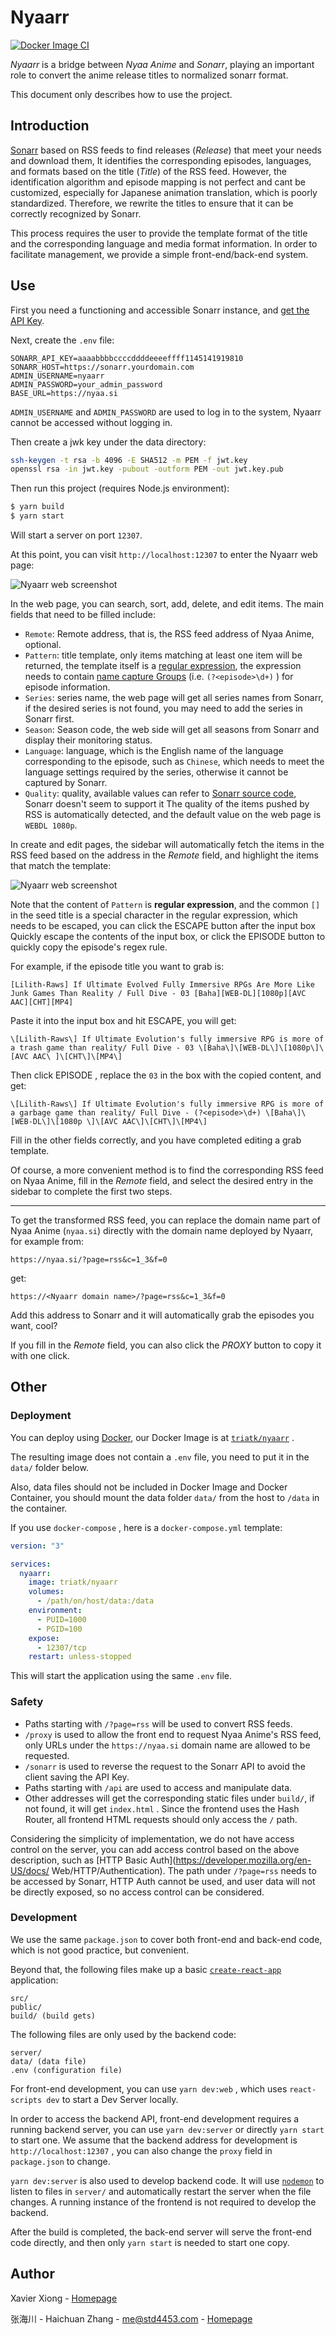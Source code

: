 # Nyaarr

[![Docker Image CI](https://github.com/zx900930/nyaarr/actions/workflows/main.yml/badge.svg)](https://github.com/zx900930/nyaarr/actions/workflows/main.yml)

*Nyaarr* is a bridge between *Nyaa Anime* and *Sonarr*, playing an important role to convert the anime release titles to normalized sonarr format.

This document only describes how to use the project.

## Introduction

[Sonarr](https://sonarr.tv/) based on RSS feeds to find releases (*Release*) that meet your needs and download them, It identifies the corresponding episodes, languages, and formats based on the title (*Title*) of the RSS feed. However, the identification algorithm and episode mapping is not perfect and cant be customized, especially for Japanese animation translation, which is poorly standardized. Therefore, we rewrite the titles to ensure that it can be correctly recognized by Sonarr.

This process requires the user to provide the template format of the title and the corresponding language and media format information. In order to facilitate management, we provide a simple front-end/back-end system.

## Use

First you need a functioning and accessible Sonarr instance, and [get the API Key](https://github.com/Sonarr/Sonarr/wiki/API).

Next, create the `.env` file:

```env
SONARR_API_KEY=aaaabbbbccccddddeeeeffff1145141919810
SONARR_HOST=https://sonarr.yourdomain.com
ADMIN_USERNAME=nyaarr
ADMIN_PASSWORD=your_admin_password
BASE_URL=https://nyaa.si
```

`ADMIN_USERNAME` and `ADMIN_PASSWORD` are used to log in to the system, Nyaarr cannot be accessed without logging in.

Then create a jwk key under the data directory:

```bash
ssh-keygen -t rsa -b 4096 -E SHA512 -m PEM -f jwt.key
openssl rsa -in jwt.key -pubout -outform PEM -out jwt.key.pub
```

Then run this project (requires Node.js environment):

```bash
$ yarn build
$ yarn start
```

Will start a server on port `12307`.

At this point, you can visit `http://localhost:12307` to enter the Nyaarr web page:

![Nyaarr web screenshot](images/screenshot1.png)

In the web page, you can search, sort, add, delete, and edit items. The main fields that need to be filled include:

- `Remote`: Remote address, that is, the RSS feed address of Nyaa Anime, optional.
- `Pattern`: title template, only items matching at least one item will be returned, the template itself is a [regular expression](https://en.wikipedia.org/wiki/Regular_expression), the expression needs to contain [name capture Groups](https://developer.mozilla.org/en-US/docs/Web/JavaScript/Guide/Regular_Expressions/Groups_and_Ranges) (i.e. `(?<episode>\d+)` ) for episode information.
- `Series`: series name, the web page will get all series names from Sonarr, if the desired series is not found, you may need to add the series in Sonarr first.
- `Season`: Season code, the web side will get all seasons from Sonarr and display their monitoring status.
- `Language`: language, which is the English name of the language corresponding to the episode, such as `Chinese`, which needs to meet the language settings required by the series, otherwise it cannot be captured by Sonarr.
- `Quality`: quality, available values ​​can refer to [Sonarr source code](https://github.com/Sonarr/Sonarr/blob/develop/src/NzbDrone.Core/Parser/QualityParser.cs), Sonarr doesn't seem to support it The quality of the items pushed by RSS is automatically detected, and the default value on the web page is `WEBDL 1080p`.

In create and edit pages, the sidebar will automatically fetch the items in the RSS feed based on the address in the *Remote* field, and highlight the items that match the template:

![Nyaarr web screenshot](images/screenshot2.png)

Note that the content of `Pattern` is **regular expression**, and the common `[]` in the seed title is a special character in the regular expression, which needs to be escaped, you can click the ESCAPE button after the input box Quickly escape the contents of the input box, or click the EPISODE button to quickly copy the episode's regex rule.

For example, if the episode title you want to grab is:

````
[Lilith-Raws] If Ultimate Evolved Fully Immersive RPGs Are More Like Junk Games Than Reality / Full Dive - 03 [Baha][WEB-DL][1080p][AVC AAC][CHT][MP4]
````

Paste it into the input box and hit ESCAPE, you will get:

````
\[Lilith-Raws\] If Ultimate Evolution's fully immersive RPG is more of a trash game than reality/ Full Dive - 03 \[Baha\]\[WEB-DL\]\[1080p\]\[AVC AAC\ ]\[CHT\]\[MP4\]
````

Then click EPISODE , replace the `03` in the box with the copied content, and get:

````
\[Lilith-Raws\] If Ultimate Evolution's fully immersive RPG is more of a garbage game than reality/ Full Dive - (?<episode>\d+) \[Baha\]\[WEB-DL\]\[1080p \]\[AVC AAC\]\[CHT\]\[MP4\]
````

Fill in the other fields correctly, and you have completed editing a grab template.

Of course, a more convenient method is to find the corresponding RSS feed on Nyaa Anime, fill in the *Remote* field, and select the desired entry in the sidebar to complete the first two steps.

---

To get the transformed RSS feed, you can replace the domain name part of Nyaa Anime (`nyaa.si`) directly with the domain name deployed by Nyaarr, for example from:

````
https://nyaa.si/?page=rss&c=1_3&f=0
````

get:

````
https://<Nyaarr domain name>/?page=rss&c=1_3&f=0
````

Add this address to Sonarr and it will automatically grab the episodes you want, cool?

If you fill in the *Remote* field, you can also click the *PROXY* button to copy it with one click.

## Other

### Deployment

You can deploy using [Docker](https://www.docker.com/), our Docker Image is at [`triatk/nyaarr`](https://hub.docker.com/r/triatk/nyaarr) .

The resulting image does not contain a `.env` file, you need to put it in the `data/` folder below.

Also, data files should not be included in Docker Image and Docker Container, you should mount the data folder `data/` from the host to `/data` in the container.

If you use `docker-compose` , here is a `docker-compose.yml` template:

````yaml
version: "3"

services:
  nyaarr:
    image: triatk/nyaarr
    volumes:
      - /path/on/host/data:/data
    environment:
      - PUID=1000
      - PGID=100
    expose:
      - 12307/tcp
    restart: unless-stopped
````

This will start the application using the same `.env` file.

### Safety

- Paths starting with `/?page=rss` will be used to convert RSS feeds.
- `/proxy` is used to allow the front end to request Nyaa Anime's RSS feed, only URLs under the `https://nyaa.si` domain name are allowed to be requested.
- `/sonarr` is used to reverse the request to the Sonarr API to avoid the client saving the API Key.
- Paths starting with `/api` are used to access and manipulate data.
- Other addresses will get the corresponding static files under `build/`, if not found, it will get `index.html` . Since the frontend uses the Hash Router, all frontend HTML requests should only access the `/` path.

Considering the simplicity of implementation, we do not have access control on the server, you can add access control based on the above description, such as [HTTP Basic Auth](https://developer.mozilla.org/en-US/docs/ Web/HTTP/Authentication). The path under `/?page=rss` needs to be accessed by Sonarr, HTTP Auth cannot be used, and user data will not be directly exposed, so no access control can be considered.

### Development

We use the same `package.json` to cover both front-end and back-end code, which is not good practice, but convenient.

Beyond that, the following files make up a basic [`create-react-app`](https://create-react-app.dev/) application:

````
src/
public/
build/ (build gets)
````

The following files are only used by the backend code:

````
server/
data/ (data file)
.env (configuration file)
````

For front-end development, you can use `yarn dev:web` , which uses `react-scripts dev` to start a Dev Server locally.

In order to access the backend API, front-end development requires a running backend server, you can use `yarn dev:server` or directly `yarn start` to start one. We assume that the backend address for development is `http://localhost:12307` , you can also change the `proxy` field in `package.json` to change.

`yarn dev:server` is also used to develop backend code. It will use [`nodemon`](https://nodemon.io/) to listen to files in `server/` and automatically restart the server when the file changes. A running instance of the frontend is not required to develop the backend.

After the build is completed, the back-end server will serve the front-end code directly, and then only `yarn start` is needed to start one copy.

## Author

Xavier Xiong - [Homepage](https://github.com/zx900930)

张海川 - Haichuan Zhang - [me@std4453.com](mailto:me@std4453.com) - [Homepage](https://blog.std4453.com:444)
